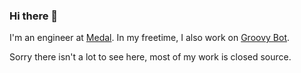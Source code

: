 ### Hi there 👋

I'm an engineer at [Medal](https://medal.tv). In my freetime, I also work on [Groovy Bot](https://groovy.bot).  

Sorry there isn't a lot to see here, most of my work is closed source.
